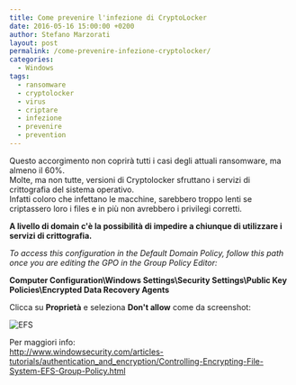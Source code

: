 ```yaml
---
title: Come prevenire l'infezione di CryptoLocker
date: 2016-05-16 15:00:00 +0200
author: Stefano Marzorati
layout: post
permalink: /come-prevenire-infezione-cryptolocker/
categories:
  - Windows
tags:
  - ransomware
  - cryptolocker
  - virus
  - criptare
  - infezione
  - prevenire
  - prevention
---
```

Questo accorgimento non coprirà tutti i casi degli attuali ransomware, ma almeno il 60%.   
Molte, ma non tutte, versioni di Cryptolocker sfruttano i servizi di crittografia del sistema operativo.   
Infatti coloro che infettano le macchine, sarebbero troppo lenti se criptassero loro i files e in più non avrebbero i privilegi corretti.   

**A livello di domain c'è la possibilità di impedire a chiunque di utilizzare i servizi di crittografia.**   

*To access this configuration in the Default Domain Policy, follow this path once you are editing the GPO in the Group Policy Editor:*   

**Computer Configuration\Windows Settings\Security Settings\Public Key Policies\Encrypted Data Recovery Agents**

Clicca su **Proprietà** e seleziona **Don't allow** come da screenshot:   

![EFS](https://farm8.staticflickr.com/7200/26775798780_813750025c_o.jpg)   

Per maggiori info:   
<a href="http://www.windowsecurity.com/articles-tutorials/authentication_and_encryption/Controlling-Encrypting-File-System-EFS-Group-Policy.html" target="_blank">http://www.windowsecurity.com/articles-tutorials/authentication_and_encryption/Controlling-Encrypting-File-System-EFS-Group-Policy.html</a>